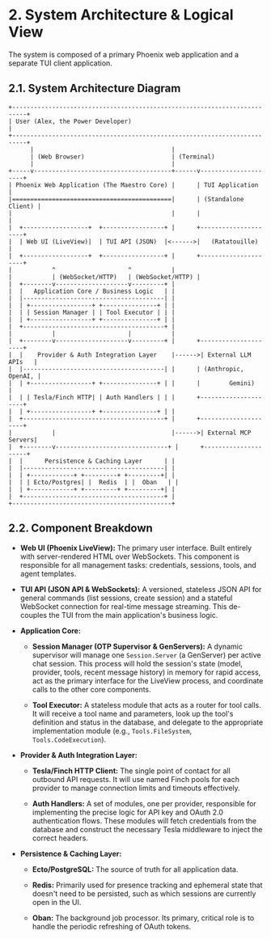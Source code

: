 # 2. System Architecture & Logical View

The system is composed of a primary Phoenix web application and a separate TUI client application.

## 2.1. System Architecture Diagram

```
+--------------------------------------------------------------------------+
| User (Alex, the Power Developer)                                         |
+--------------------------------------------------------------------------+
      |                                      |
      | (Web Browser)                        | (Terminal)
      |                                      |
+-----v--------------------------------------+------v---------------------+
| Phoenix Web Application (The Maestro Core) |      | TUI Application     |
|============================================|      | (Standalone Client) |
|                                            |      |                     |
|  +------------------+  +-----------------+ |      +---------------------+
|  | Web UI (LiveView)|  | TUI API (JSON)  |<------>|   (Ratatouille)     |
|  +------------------+  +-----------------+ |      +---------------------+
|           ^                    ^           |
|           | (WebSocket/HTTP)   | (WebSocket/HTTP) |
|  +--------v--------------------v---------+ |
|  |   Application Core / Business Logic   | |
|  |---------------------------------------| |
|  | +-----------------+ +---------------+ | |
|  | | Session Manager | | Tool Executor | | |
|  | +-----------------+ +---------------+ | |
|  +---------------------------------------+ |
|           |                    |           |
|  +--------v--------------------v---------+ |      +---------------------+
|  |    Provider & Auth Integration Layer    |------>| External LLM APIs   |
|  |---------------------------------------| |      | (Anthropic, OpenAI, |
|  | +-----------------+ +---------------+ | |      |        Gemini)      |
|  | | Tesla/Finch HTTP| | Auth Handlers | | |      +---------------------+
|  | +-----------------+ +---------------+ | |
|  +---------------------------------------+ |      +---------------------+
|           |                                |------>| External MCP Servers|
|  +--------v-------------------------------+ |      +---------------------+
|  |      Persistence & Caching Layer      | |
|  |---------------------------------------| |
|  | +------------+ +---------+ +---------+| |
|  | | Ecto/Postgres| |  Redis  | |  Oban   | |
|  | +------------+ +---------+ +---------+| |
|  +---------------------------------------+ |
+--------------------------------------------+

```

## 2.2. Component Breakdown

- **Web UI (Phoenix LiveView):** The primary user interface. Built entirely with server-rendered HTML over WebSockets. This component is responsible for all management tasks: credentials, sessions, tools, and agent templates.
    
- **TUI API (JSON API & WebSockets):** A versioned, stateless JSON API for general commands (list sessions, create session) and a stateful WebSocket connection for real-time message streaming. This de-couples the TUI from the main application's business logic.
    
- **Application Core:**
    
    - **Session Manager (OTP Supervisor & GenServers):** A dynamic supervisor will manage one `Session.Server` (a GenServer) per active chat session. This process will hold the session's state (model, provider, tools, recent message history) in memory for rapid access, act as the primary interface for the LiveView process, and coordinate calls to the other core components.
        
    - **Tool Executor:** A stateless module that acts as a router for tool calls. It will receive a tool name and parameters, look up the tool's definition and status in the database, and delegate to the appropriate implementation module (e.g., `Tools.FileSystem`, `Tools.CodeExecution`).
        
- **Provider & Auth Integration Layer:**
    
    - **Tesla/Finch HTTP Client:** The single point of contact for all outbound API requests. It will use named Finch pools for each provider to manage connection limits and timeouts effectively.
        
    - **Auth Handlers:** A set of modules, one per provider, responsible for implementing the precise logic for API key and OAuth 2.0 authentication flows. These modules will fetch credentials from the database and construct the necessary Tesla middleware to inject the correct headers.
        
- **Persistence & Caching Layer:**
    
    - **Ecto/PostgreSQL:** The source of truth for all application data.
        
    - **Redis:** Primarily used for presence tracking and ephemeral state that doesn't need to be persisted, such as which sessions are currently open in the UI.
        
    - **Oban:** The background job processor. Its primary, critical role is to handle the periodic refreshing of OAuth tokens.
        

